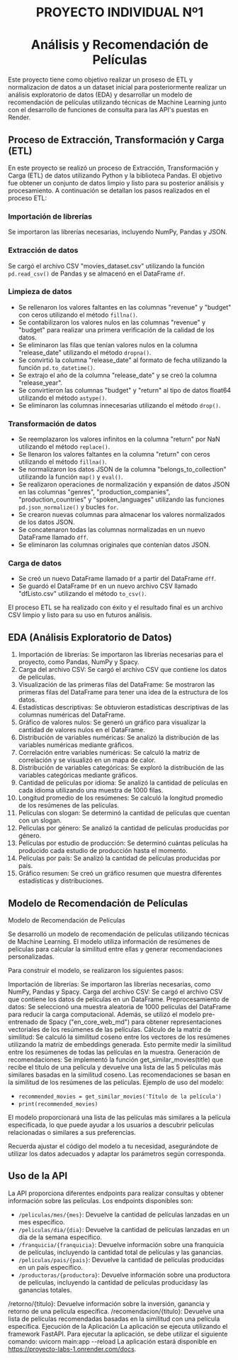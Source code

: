 <h1 align=center>PROYECTO INDIVIDUAL Nº1</h1>
<h1 align=center>Análisis y Recomendación de Películas</h1>

Este proyecto tiene como objetivo realizar un proseso de ETL y normalizacion de datos a un dataset inicial para posteriormente realizar un análisis exploratorio de datos (EDA) y desarrollar un modelo de recomendación de películas utilizando técnicas de Machine Learning junto con el desarrollo de funciones de consulta para las API's puestas en Render.

## Proceso de Extracción, Transformación y Carga (ETL)

En este proyecto se realizó un proceso de Extracción, Transformación y Carga (ETL) de datos utilizando Python y la biblioteca Pandas. El objetivo fue obtener un conjunto de datos limpio y listo para su posterior análisis y procesamiento. A continuación se detallan los pasos realizados en el proceso ETL:

### Importación de librerías

Se importaron las librerías necesarias, incluyendo NumPy, Pandas y JSON.

### Extracción de datos

Se cargó el archivo CSV "movies_dataset.csv" utilizando la función `pd.read_csv()` de Pandas y se almacenó en el DataFrame `df`.

### Limpieza de datos

- Se rellenaron los valores faltantes en las columnas "revenue" y "budget" con ceros utilizando el método `fillna()`.
- Se contabilizaron los valores nulos en las columnas "revenue" y "budget" para realizar una primera verificación de la calidad de los datos.
- Se eliminaron las filas que tenían valores nulos en la columna "release_date" utilizando el método `dropna()`.
- Se convirtió la columna "release_date" al formato de fecha utilizando la función `pd.to_datetime()`.
- Se extrajo el año de la columna "release_date" y se creó la columna "release_year".
- Se convirtieron las columnas "budget" y "return" al tipo de datos float64 utilizando el método `astype()`.
- Se eliminaron las columnas innecesarias utilizando el método `drop()`.

### Transformación de datos

- Se reemplazaron los valores infinitos en la columna "return" por NaN utilizando el método `replace()`.
- Se llenaron los valores faltantes en la columna "return" con ceros utilizando el método `fillna()`.
- Se normalizaron los datos JSON de la columna "belongs_to_collection" utilizando la función `map()` y `eval()`.
- Se realizaron operaciones de normalización y expansión de datos JSON en las columnas "genres", "production_companies", "production_countries" y "spoken_languages" utilizando las funciones `pd.json_normalize()` y bucles `for`.
- Se crearon nuevas columnas para almacenar los valores normalizados de los datos JSON.
- Se concatenaron todas las columnas normalizadas en un nuevo DataFrame llamado `dff`.
- Se eliminaron las columnas originales que contenían datos JSON.

### Carga de datos

- Se creó un nuevo DataFrame llamado `Df` a partir del DataFrame `dff`.
- Se guardó el DataFrame `Df` en un nuevo archivo CSV llamado "dfListo.csv" utilizando el método `to_csv()`.

El proceso ETL se ha realizado con éxito y el resultado final es un archivo CSV limpio y listo para su uso en futuros análisis.


## EDA (Análisis Exploratorio de Datos)

1. Importación de librerías: Se importaron las librerías necesarias para el proyecto, como Pandas, NumPy y Spacy.
2. Carga del archivo CSV: Se cargó el archivo CSV que contiene los datos de películas.
3. Visualización de las primeras filas del DataFrame: Se mostraron las primeras filas del DataFrame para tener una idea de la estructura de los datos.
4. Estadísticas descriptivas: Se obtuvieron estadísticas descriptivas de las columnas numéricas del DataFrame.
5. Gráfico de valores nulos: Se generó un gráfico para visualizar la cantidad de valores nulos en el DataFrame.
6. Distribución de variables numéricas: Se analizó la distribución de las variables numéricas mediante gráficos.
7. Correlación entre variables numéricas: Se calculó la matriz de correlación y se visualizó en un mapa de calor.
8. Distribución de variables categóricas: Se exploró la distribución de las variables categóricas mediante gráficos.
9. Cantidad de películas por idioma: Se analizó la cantidad de películas en cada idioma utilizando una muestra de 1000 filas.
10. Longitud promedio de los resúmenes: Se calculó la longitud promedio de los resúmenes de las películas.
11. Películas con slogan: Se determinó la cantidad de películas que cuentan con un slogan.
12. Películas por género: Se analizó la cantidad de películas producidas por género.
13. Películas por estudio de producción: Se determinó cuántas películas ha producido cada estudio de producción hasta el momento.
14. Películas por país: Se analizó la cantidad de películas producidas por país.
15. Gráfico resumen: Se creó un gráfico resumen que muestra diferentes estadísticas y distribuciones.

## Modelo de Recomendación de Películas

Modelo de Recomendación de Películas

Se desarrolló un modelo de recomendación de películas utilizando técnicas de Machine Learning. El modelo utiliza información de resúmenes de películas para calcular la similitud entre ellas y generar recomendaciones personalizadas.

Para construir el modelo, se realizaron los siguientes pasos:

Importación de librerías: Se importaron las librerías necesarias, como NumPy, Pandas y Spacy.
Carga del archivo CSV: Se cargó el archivo CSV que contiene los datos de películas en un DataFrame.
Preprocesamiento de datos: Se seleccionó una muestra aleatoria de 1000 películas del DataFrame para reducir la carga computacional. Además, se utilizó el modelo pre-entrenado de Spacy ("en_core_web_md") para obtener representaciones vectoriales de los resúmenes de las películas.
Cálculo de la matriz de similitud: Se calculó la similitud coseno entre los vectores de los resúmenes utilizando la matriz de embeddings generada. Esto permite medir la similitud entre los resúmenes de todas las películas en la muestra.
Generación de recomendaciones: Se implementó la función get_similar_movies(title) que recibe el título de una película y devuelve una lista de las 5 películas más similares basadas en la similitud coseno. Las recomendaciones se basan en la similitud de los resúmenes de las películas.
Ejemplo de uso del modelo:

- `recommended_movies = get_similar_movies('Título de la película')`
- `print(recommended_movies)`

El modelo proporcionará una lista de las películas más similares a la película especificada, lo que puede ayudar a los usuarios a descubrir películas relacionadas o similares a sus preferencias.

Recuerda ajustar el código del modelo a tu necesidad, asegurándote de utilizar los datos adecuados y adaptar los parámetros según corresponda.

## Uso de la API

La API proporciona diferentes endpoints para realizar consultas y obtener información sobre las películas. Los endpoints disponibles son:

- `/peliculas/mes/{mes}`: Devuelve la cantidad de películas lanzadas en un mes específico.
- `/peliculas/dia/{dia}`: Devuelve la cantidad de películas lanzadas en un día de la semana específico.
- `/franquicia/{franquicia}`: Devuelve información sobre una franquicia de películas, incluyendo la cantidad total de películas y las ganancias.
- `/peliculas/pais/{pais}`: Devuelve la cantidad de películas producidas en un país específico.
- `/productoras/{productora}`: Devuelve información sobre una productora de películas, incluyendo la cantidad de películas producidasy las ganancias totales.

/retorno/{titulo}: Devuelve información sobre la inversión, ganancia y retorno de una película específica.
/recomendacion/{titulo}: Devuelve una lista de películas recomendadas basadas en la similitud con una película específica.
Ejecución de la Aplicación
La aplicación se ejecuta utilizando el framework FastAPI. Para ejecutar la aplicación, se debe utilizar el siguiente comando:
uvicorn main:app --reload
La aplicación estará disponible en https://proyecto-labs-1.onrender.com/docs.

